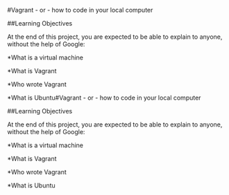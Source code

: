 #Vagrant - or - how to code in your local computer

##Learning Objectives

At the end of this project, you are expected to be able to explain to anyone, without the help of Google:

*What is a virtual machine

*What is Vagrant

*Who wrote Vagrant

*What is Ubuntu#Vagrant - or - how to code in your local computer

##Learning Objectives

At the end of this project, you are expected to be able to explain to anyone, without the help of Google:

*What is a virtual machine

*What is Vagrant

*Who wrote Vagrant

*What is Ubuntu
